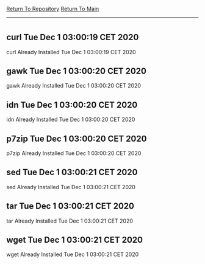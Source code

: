[Return To Repository](https://github.com/bast69/piholeparser/)
[Return To Main](https://github.com/bast69/piholeparser/blob/master/RecentRunLogs/Mainlog.md)
____________________________________
# 
## curl Tue Dec  1 03:00:19 CET 2020
curl Already Installed Tue Dec  1 03:00:19 CET 2020
## gawk Tue Dec  1 03:00:20 CET 2020
gawk Already Installed Tue Dec  1 03:00:20 CET 2020
## idn Tue Dec  1 03:00:20 CET 2020
idn Already Installed Tue Dec  1 03:00:20 CET 2020
## p7zip Tue Dec  1 03:00:20 CET 2020
p7zip Already Installed Tue Dec  1 03:00:20 CET 2020
## sed Tue Dec  1 03:00:21 CET 2020
sed Already Installed Tue Dec  1 03:00:21 CET 2020
## tar Tue Dec  1 03:00:21 CET 2020
tar Already Installed Tue Dec  1 03:00:21 CET 2020
## wget Tue Dec  1 03:00:21 CET 2020
wget Already Installed Tue Dec  1 03:00:21 CET 2020
